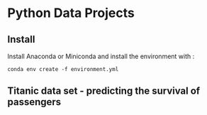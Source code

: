 # Python Data Projects

## Install

Install Anaconda or Miniconda and install the environment with :

```
conda env create -f environment.yml 
```


## Titanic data set - predicting the survival of passengers




